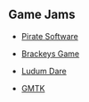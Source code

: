 <link rel="stylesheet" href="../style.css">

## Game Jams

- [Pirate Software](https://itch.io/jam/pirate)

- [Brackeys Game](https://itch.io/jam/brackeys-12)

- [Ludum Dare](https://ludumdare.com/)

- [GMTK](https://gamemakerstoolkit.com/jam/)

